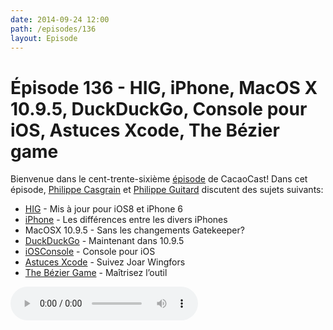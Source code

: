 ```yaml
---
date: 2014-09-24 12:00
path: /episodes/136
layout: Episode
---
```

# Épisode 136 - HIG, iPhone, MacOS X 10.9.5, DuckDuckGo, Console pour iOS, Astuces Xcode, The Bézier game
<p>Bienvenue dans le cent-trente-sixième <a href="https://archive.org/download/cacaocast/cacaocast_136.m4a" title="CacaoCast Episode 136">épisode</a> de CacaoCast! Dans cet épisode, <a href="http://www.twitter.com/philippec" title="Philippe Casgrain sur Twitter">Philippe Casgrain</a> et <a href="http://www.twitter.com/philippeguitard" title="Philippe Guitard sur Twitter">Philippe Guitard</a> discutent des sujets suivants:</p>
<ul><li><a href="https://developer.apple.com/library/ios/documentation/UserExperience/Conceptual/MobileHIG/index.html" title="HIG">HIG</a> - Mis à jour pour iOS8 et iPhone 6</li>
<li><a href="http://www.paintcodeapp.com/news/iphone-6-screens-demystified" title="iPhone">iPhone</a> - Les différences entre les divers iPhones</li>
<li>MacOSX 10.9.5 - Sans les changements Gatekeeper?</li>
<li><a href="http://duckduckgo.com" title="DuckDuckGo">DuckDuckGo</a> - Maintenant dans 10.9.5</li>
<li><a href="http://lemonjar.com/iosconsole/" title="iOSConsole">iOSConsole</a> - Console pour iOS</li>
<li><a href="https://twitter.com/joar_at_work/status/512642834814345217" title="Astuces Xcode">Astuces Xcode</a> - Suivez Joar Wingfors</li>
<li><a href="http://bezier.method.ac" title="The Bézier Game">The Bézier Game</a> - Maîtrisez l’outil</li>
</ul>
<p><audio controls><source src="https://archive.org/download/cacaocast/cacaocast_136.m4a" type="audio/mpeg"><source src="https://archive.org/download/cacaocast/cacaocast_136.m4a" type="audio/mp4">Votre navigateur ne supporte pas l'élément audio / Your browser does not support the audio element.</audio></p>
